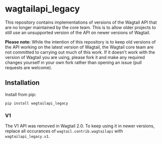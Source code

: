 # wagtailapi_legacy

This repository contains implementations of versions of the Wagtail API that are no longer maintained by the core team.
This is to allow older projects to still use an unsupported version of the API on newer versions of Wagtail.

**Please note:** While the intention of this repository is to keep old versions of the API working on the latest version of
Wagtail, the Wagtail core team are not committed to carrying out much of this work. If it doesn't work with the version of
Wagtail you are using, please fork it and make any required changes yourself in your own fork rather than opening an issue
(pull requests are welcome).

## Installation

Install from pip:

    pip install wagtailapi_legacy

### V1

The V1 API was removed in Wagtail 2.0. To keep using it in newer versions, replace all occurances of ``wagtail.contrib.wagtailapi`` with ``wagtailapi_legacy.v1``.
